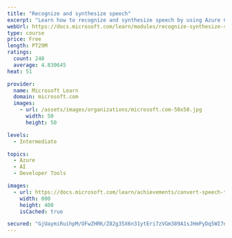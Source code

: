 ```yaml
---
title: "Recognize and synthesize speech"
excerpt: "Learn how to recognize and synthesize speech by using Azure Cognitive Services."
webUrl: https://docs.microsoft.com/learn/modules/recognize-synthesize-speech/
type: course
price: Free
length: PT29M
ratings:
  count: 248
  average: 4.830645
heat: 51

provider:
  name: Microsoft Learn
  domain: microsoft.com
  images:
    - url: /assets/images/organizations/microsoft.com-50x50.jpg
      width: 50
      height: 50

levels:
  - Intermediate

topics:
  - Azure
  - AI
  - Developer Tools

images:
  - url: https://docs.microsoft.com/learn/achievements/convert-speech-to-text-social.png
    width: 800
    height: 400
    isCached: true

secured: "GjUaymiRuihpM/OFwZHRK/Z82g35X6n31ytEri7zVGm389A1sJHmPyDq5WI7nW+yn0BkScQEZmm5JtdRZGTdeQ7wCTfNHicF7MIRk5Pi5/QF4ZWnHvqB56movULAmkBEIZrEnl4e+MYlM1QeuDwRDq1QILUqZhDOW6WiSZA97dOakNC7IUz8nxExsAhvO7vIkdeIZyQhQgpcfZigUeFJWN9ZpA16qZNU2wPwOT/sgUmuH8cqlkBaNtwid9KzAPjyWEBaQRUimWBgUh4MP24MPRFCJs2rr0NpnBwUG7z+UgXVaKx3M8soajOQw6qlvzgTjQHmsALz4eK7yhyPRzYj6tXtE79zDz/bUG9iFhCyHwqIEhTr0BFNapsBOx2ijBLpSc7he6aKON0QdXlI3rTEQpXL2Az7zcpt39xdls73Xf0=;uCxwYpasjvRq7U7qlxJgbg=="
---
```



